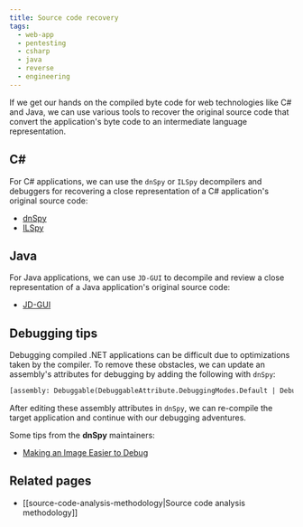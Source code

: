 ```yaml
---
title: Source code recovery
tags:
  - web-app
  - pentesting
  - csharp
  - java
  - reverse
  - engineering
---
```


If we get our hands on the compiled byte code for web technologies like C# and
Java, we can use various tools to recover the original source code that convert
the application's byte code to an intermediate language representation.

## C\#

For C# applications, we can use the `dnSpy` or `ILSpy` decompilers and
debuggers for recovering a close representation of a C# application's original
source code:

- [dnSpy](https://github.com/dnSpy/dnSpy)
- [ILSpy](https://github.com/icsharpcode/ILSpy)

## Java

For Java applications, we can use `JD-GUI` to decompile and review a close
representation of a Java application's original source code:

- [JD-GUI](https://github.com/icsharpcode/ILSpy)

## Debugging tips

Debugging compiled .NET applications can be difficult due to optimizations
taken by the compiler. To remove these obstacles, we can update an assembly's
attributes for debugging by adding the following with `dnSpy`:

```txt
[assembly: Debuggable(DebuggableAttribute.DebuggingModes.Default | DebuggableAttribute.DebuggingModes.DisableOptimizations | DebuggableAttribute.DebuggingModes.IgnoreSymbolStoreSequencePoints | DebuggableAttribute.DebuggingModes.EnableEditAndContinue)]
```

After editing these assembly attributes in `dnSpy`, we can re-compile the
target application and continue with our debugging adventures.

Some tips from the **dnSpy** maintainers:

- [Making an Image Easier to Debug](https://github.com/dnSpy/dnSpy/wiki/Making-an-Image-Easier-to-Debug)

## Related pages

- [[source-code-analysis-methodology|Source code analysis methodology]]
